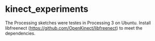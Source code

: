 # kinect_experiments

The Processing sketches were testes in Processing 3 on Ubuntu.
Install libfreenect (https://github.com/OpenKinect/libfreenect) to meet the dependencies.
